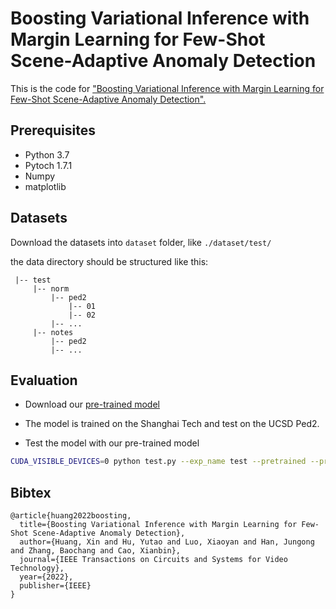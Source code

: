 # Boosting Variational Inference with Margin Learning for Few-Shot Scene-Adaptive Anomaly Detection

This is the code for ["Boosting Variational Inference with Margin Learning for Few-Shot Scene-Adaptive Anomaly Detection".](https://ieeexplore.ieee.org/document/9976040)

## Prerequisites
- Python 3.7
- Pytoch 1.7.1
- Numpy
- matplotlib

## Datasets
Download the datasets into ``dataset`` folder, like ``./dataset/test/``

the data directory should be structured like this:

  ```
   |-- test
       |-- norm
           |-- ped2
               |-- 01
               |-- 02
           |-- ...
       |-- notes
           |-- ped2
           |-- ...
  ```
## Evaluation
* Download our [pre-trained model](https://drive.google.com/file/d/13s5cAu4VbIP_TOa8bmT4SHe-hub96Yug/view?usp=share_link)
* The model is trained on the Shanghai Tech and test on the UCSD Ped2.

* Test the model with our pre-trained model
```bash
CUDA_VISIBLE_DEVICES=0 python test.py --exp_name test --pretrained --pretrained_path best_proto_ped2.tar  --dataset_path ./dataset --set ped2
```

## Bibtex
```
@article{huang2022boosting,
  title={Boosting Variational Inference with Margin Learning for Few-Shot Scene-Adaptive Anomaly Detection},
  author={Huang, Xin and Hu, Yutao and Luo, Xiaoyan and Han, Jungong and Zhang, Baochang and Cao, Xianbin},
  journal={IEEE Transactions on Circuits and Systems for Video Technology},
  year={2022},
  publisher={IEEE}
}
```


